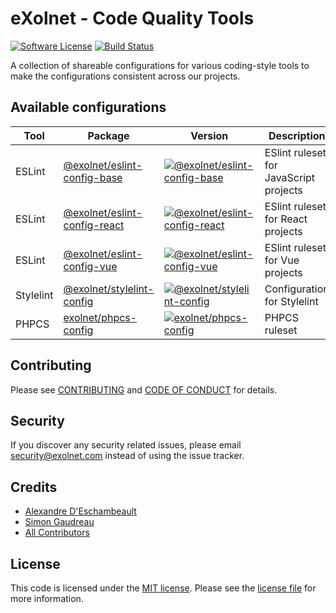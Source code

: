 # eXolnet - Code Quality Tools

[![Software License](https://img.shields.io/badge/license-MIT-8469ad.svg?style=flat-square)](LICENSE.md)
[![Build Status](https://img.shields.io/github/actions/workflow/status/eXolnet/code-quality-tools/ci.yml?label=tests&style=flat-square)](https://github.com/eXolnet/code-quality-tools/actions?query=workflow%3Aci)

A collection of shareable configurations for various coding-style tools to make the configurations consistent across our projects.

## Available configurations

|Tool|Package|Version|Description|
|-|-|-|-|
|ESLint|[@exolnet/eslint-config-base](packages/eslint-config-base)|[![@exolnet/eslint-config-base](http://img.shields.io/npm/v/@exolnet/eslint-config-base.svg)](https://www.npmjs.org/package/@exolnet/eslint-config-base)|ESlint ruleset for JavaScript projects|
|ESLint|[@exolnet/eslint-config-react](packages/eslint-config-react)|[![@exolnet/eslint-config-react](http://img.shields.io/npm/v/@exolnet/eslint-config-react.svg)](https://www.npmjs.org/package/@exolnet/eslint-config-react)|ESlint ruleset for React projects|
|ESLint|[@exolnet/eslint-config-vue](packages/eslint-config-vue)|[![@exolnet/eslint-config-vue](http://img.shields.io/npm/v/@exolnet/eslint-config-vue.svg)](https://www.npmjs.org/package/@exolnet/eslint-config-vue)|ESlint ruleset for Vue projects|
|Stylelint|[@exolnet/stylelint-config](packages/stylelint-config)|[![@exolnet/stylelint-config](http://img.shields.io/npm/v/@exolnet/stylelint-config.svg)](https://www.npmjs.org/package/@exolnet/stylelint-config)|Configuration for Stylelint|
|PHPCS|[exolnet/phpcs-config](packages/phpcs-config)|[![exolnet/phpcs-config](https://poser.pugx.org/eXolnet/phpcs-config/v/stable?format=flat-square)](https://packagist.org/packages/eXolnet/phpcs-config)|PHPCS ruleset|


## Contributing

Please see [CONTRIBUTING](CONTRIBUTING.md) and [CODE OF CONDUCT](CODE_OF_CONDUCT.md) for details.

## Security

If you discover any security related issues, please email security@exolnet.com instead of using the issue tracker.

## Credits

- [Alexandre D'Eschambeault](https://github.com/xel1045)
- [Simon Gaudreau](https://github.com/Gandhi11)
- [All Contributors](../../contributors)

## License

This code is licensed under the [MIT license](http://choosealicense.com/licenses/mit/). 
Please see the [license file](LICENSE) for more information.
